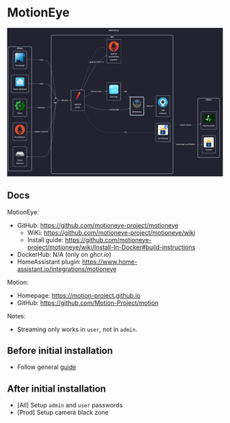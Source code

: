 # MotionEye

![diagram](../../docs/diagrams/out/apps/motioneye.png)

## Docs

MotionEye:

- GitHub: <https://github.com/motioneye-project/motioneye>
    - WiKi: <https://github.com/motioneye-project/motioneye/wiki>
    - Install guide: <https://github.com/motioneye-project/motioneye/wiki/Install-In-Docker#build-instructions>
- DockerHub: N/A (only on _ghcr.io_)
- HomeAssistant plugin: <https://www.home-assistant.io/integrations/motioneye>

Motion:

- Homepage: <https://motion-project.github.io>
- GitHub: <https://github.com/Motion-Project/motion>

Notes:

- Streaming only works in `user`, not in `admin`.

## Before initial installation

- Follow general [guide](../../docs/Checklist%20for%20new%20docker-apps.md)

## After initial installation

- \[All\] Setup `admin` and `user` passwords
- \[Prod\] Setup camera black zone

